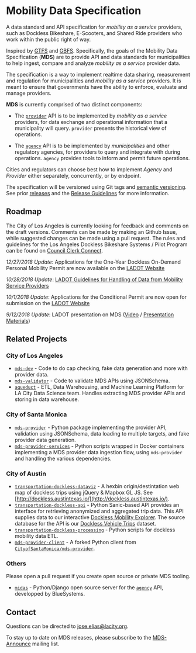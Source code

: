 # Mobility Data Specification

A data standard and API specification for *mobility as a service* providers, such as Dockless Bikeshare, E-Scooters, and Shared Ride providers who work within the public right of way.

Inspired by [GTFS](https://developers.google.com/transit/gtfs/reference/) and [GBFS](https://github.com/NABSA/gbfs). Specifically, the goals of the Mobility Data Specification (**MDS**) are to provide API and data standards for municipalities to help ingest, compare and analyze *mobility as a service* provider data. 

The specification is a way to implement realtime data sharing, measurement and regulation for municipalities and *mobility as a service* providers. It is meant to ensure that governments have the ability to enforce, evaluate and manage providers. 

**MDS** is currently comprised of two distinct components:

* The [`provider`][provider] API is to be implemented by *mobility as a service* providers, for data exchange and operational information that a municipality will query. `provider` presents the historical view of operations.

* The [`agency`][agency] API is to be implemented by *municipalities* and other regulatory agencies, for providers to query and integrate with during operations. `agency` provides tools to inform and permit future operations.

Cities and regulators can choose best how to implement *Agency* and *Provider* either separately, concurrently, or by endpoint. 

The specification will be versioned using Git tags and [semantic versioning](https://semver.org/). See prior [releases](https://github.com/CityOfLosAngeles/mobility-data-specification/releases) and the [Release Guidelines](ReleaseGuidelines.md) for more information.

## Roadmap

The City of Los Angeles is currently looking for feedback and comments on the draft versions. Comments can be made by making an Github Issue, while suggested changes can be made using a pull request. The rules and guidelines for the Los Angeles Dockless Bikeshare Systems / Pilot Program can be found on [Council Clerk Connect](https://cityclerk.lacity.org/lacityclerkconnect/index.cfm?fa=ccfi.viewrecord&cfnumber=17-1125).

*12/27/2018 Update*: Applications for the One-Year Dockless On-Demand Personal Mobility Permit are now available on the [LADOT Website](https://ladot.lacity.org/ladot-begins-one-year-dockless-demand-personal-mobility-program)

*10/28/2018 Update*: [LADOT Guidelines for Handling of Data from Mobility Service Providers](http://www.urbanmobilityla.com/s/LADOT-Guidelines-for-Handling-of-Data-from-MSPs-2018-10-25.pdf)

*10/1/2018 Update*: Applications for the Conditional Permit are now open for submission on the [LADOT Website](http://ladot.lacity.org/ladot-begins-conditional-permit-program-dockless-mobility)

*9/12/2018 Update*: LADOT presentation on MDS ([Video](https://youtu.be/sRMc1nWnmEU) / [Presentation Materials](https://goo.gl/MjvA4d))


## Related Projects

### City of Los Angeles
* [`mds-dev`](https://github.com/cityoflosangeles/mds-dev) - Code to do cap checking, fake data generation and more with provider data. 
* [`mds-validator`](https://github.com/cityoflosangeles/mds-validator) - Code to validate MDS APIs using JSONSchema. 
* [`aqueduct`](https://github.com/cityoflosangeles/aqueduct) - ETL, Data Warehousing, and Machine Learning Platform for LA City Data Science team. Handles extracting MDS provider APIs and storing in data warehouse. 

### City of Santa Monica
* [`mds-provider`](https://github.com/cityofsantamonica/mds-provider) - Python package implementing the provider API, validation using JSONSchema, data loading to multiple targets, and fake provider data generation.
* [`mds-provider-services`](https://github.com/cityofsantamonica/mds-provider-services) - Python scripts wrapped in Docker containers implementing a MDS provider data ingestion flow, using `mds-provider` and handling the various dependencies.

### City of Austin
* [`transportation-dockless-dataviz`](https://github.com/cityofaustin/transportation-dockless-dataviz) - A hexbin origin/destintation web map of dockless trips using jQuery & Mapbox GL JS. See [http://dockless.austintexas.io/](http://dockless.austintexas.io/).
* [`transportation-dockless-api`](https://github.com/cityofaustin/transportation-dockless-api) - Python Sanic-based API provides an interface for retrieving anonymized and aggregated trip data. This API supplies data to our interactive [Dockless Mobility Explorer](https://dockless.austintexas.io). The source database for the API is our [Dockless Vehicle Trips](https://data.austintexas.gov/Transportation-and-Mobility/Dockless-Vehicle-Trips/7d8e-dm7r) dataset.
* [`transportation-dockless-processing`](https://github.com/cityofaustin/transportation-dockless-processing) - Python scripts for dockless mobility data ETL.
* [`mds-provider-client`](https://github.com/cityofaustin/mds-provider-client) - A forked Python client from [`CityofSantaMonica/mds-provider`](https://github.com/cityofsantamonica/mds-provider).

### Others

Please open a pull request if you create open source or private MDS tooling. 

* [`midas`](https://github.com/polyconseil/midas) - Python/Django open source server for the [`agency`][agency] API, developped by BlueSystems.

## Contact

Questions can be directed to jose.elias@lacity.org. 

To stay up to date on MDS releases, please subscribe to the [MDS-Announce](https://groups.google.com/forum/#!forum/mds-announce) mailing list. 

[agency]: /agency/README.md
[provider]: /provider/README.md
